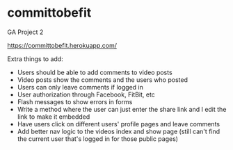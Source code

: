 # committobefit
GA Project 2

https://committobefit.herokuapp.com/

Extra things to add:
- Users should be able to add comments to video posts
- Video posts show the comments and the users who posted
- Users can only leave comments if logged in
- User authorization through Facebook, FitBit, etc
- Flash messages to show errors in forms
- Write a method where the user can just enter the share link and I edit the link to make it embedded
- Have users click on different users' profile pages and leave comments
- Add better nav logic to the videos index and show page (still can't find the current user that's logged in for those public pages)

